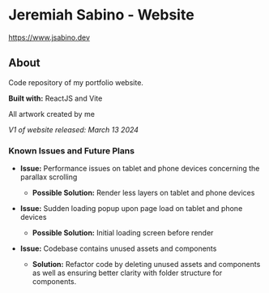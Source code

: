 # Jeremiah Sabino - Website

https://www.jsabino.dev

## About

Code repository of my portfolio website.

**Built with:** ReactJS and Vite

All artwork created by me

*V1 of website released: March 13 2024*

### Known Issues and Future Plans

- **Issue:** Performance issues on tablet and phone devices concerning the parallax scrolling
  - **Possible Solution:** Render less layers on tablet and phone devices 


- **Issue:** Sudden loading popup upon page load on tablet and phone devices
  - **Possible Solution:** Initial loading screen before render

- **Issue:** Codebase contains unused assets and components
  - **Solution:** Refactor code by deleting unused assets and components as well as ensuring better clarity with folder structure for components.